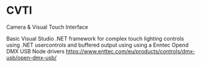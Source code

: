 # CVTI
Camera &amp; Visual Touch Interface

Basic Visual Studio .NET framework for complex touch lighting controls using .NET usercontrols and buffered output using using a Enntec Opend DMX USB Node drivers
https://www.enttec.com/eu/products/controls/dmx-usb/open-dmx-usb/
